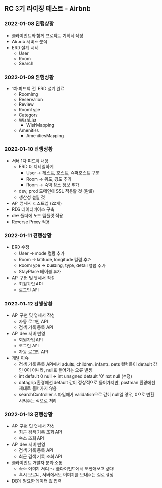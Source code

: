 ## RC 3기 라이징 테스트 - Airbnb

### 2022-01-08 진행상황
- 클라이언트와 함께 프로젝트 기획서 작성
- Airbnb 서비스 분석
- ERD 설계 시작
    - User
    - Room
    - Search

### 2022-01-09 진행상황
- 1차 피드백 전, ERD 설계 완료
    - RoomImg
    - Reservation
    - Review
    - RoomType
    - Category
    - WishList
        - WishMapping
    - Amenities
        - AmenitiesMapping

### 2022-01-10 진행상황
- 서버 1차 피드백 내용
    - ERD 더 디테일하게
        - User -> 게스트, 호스트, 슈퍼호스트 구분
        - Room -> 위도, 경도 추가
        - Room -> 숙박 장소 정보 추가
    - dev, prod 도메인에 SSL 적용할 것 (완료)
    - 생산성 높일 것
- API 명세서 리스트업 (22개)
- RDS 데이터베이스 구축
- dev 폴더에 노드 템플릿 적용
- Reverse Proxy 적용

### 2022-01-11 진행상황
- ERD 수정
  - User -> mode 컬럼 추가
  - Room -> latitude, longitude 컬럼 추가
  - RoomType -> building, type, detail 컬럼 추가
  - StayPlace 테이블 추가
- API 구현 및 명세서 작성
  - 회원가입 API
  - 로그인 API

### 2022-01-12 진행상황
- API 구현 및 명세서 작성
  - 자동 로그인 API
  - 검색 기록 등록 API
- API dev 서버 반영
  - 회원가입 API
  - 로그인 API
  - 자동 로그인 API
- 개발 이슈
  - 검색 기록 등록 API에서 adults, children, infants, pets 컬럼들이 default 값인 0이 아니라, null로 들어가는 오류 발생
  - int default 0 null -> int unsigned default '0' not null (수정)
  - datagrip 환경에선 default 값이 정상적으로 들어가지만, postman 환경에선 제대로 들어가지 않음
  - searchController.js 파일에서 validation으로 값이 null일 경우, 0으로 변환시켜주는 식으로 처리

### 2022-01-13 진행상황
- API 구현 및 명세서 작성
  - 최근 검색 기록 조회 API
  - 숙소 조회 API
- API dev 서버 반영
  - 검색 기록 등록 API
  - 최근 검색 기록 조회 API
- 클라이언트 개발자 분과 소통
  - 숙소 이미지 처리 -> 클라이언트에서 도전해보고 싶다!
  - 혹시 모르니, 서버에서도 이미지를 보내주는 걸로 결정
- DB에 필요한 데이터 값 입력